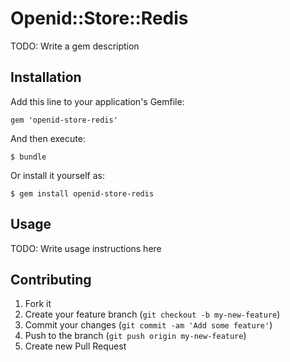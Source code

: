 # Openid::Store::Redis

TODO: Write a gem description

## Installation

Add this line to your application's Gemfile:

    gem 'openid-store-redis'

And then execute:

    $ bundle

Or install it yourself as:

    $ gem install openid-store-redis

## Usage

TODO: Write usage instructions here

## Contributing

1. Fork it
2. Create your feature branch (`git checkout -b my-new-feature`)
3. Commit your changes (`git commit -am 'Add some feature'`)
4. Push to the branch (`git push origin my-new-feature`)
5. Create new Pull Request
